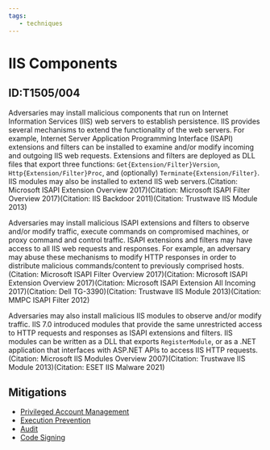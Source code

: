 ```yaml
---
tags:
   - techniques
---
```

# IIS Components
## ID:T1505/004
Adversaries may install malicious components that run on Internet Information Services (IIS) web servers to establish persistence. IIS provides several mechanisms to extend the functionality of the web servers. For example, Internet Server Application Programming Interface (ISAPI) extensions and filters can be installed to examine and/or modify incoming and outgoing IIS web requests. Extensions and filters are deployed as DLL files that export three functions: <code>Get{Extension/Filter}Version</code>, <code>Http{Extension/Filter}Proc</code>, and (optionally) <code>Terminate{Extension/Filter}</code>. IIS modules may also be installed to extend IIS web servers.(Citation: Microsoft ISAPI Extension Overview 2017)(Citation: Microsoft ISAPI Filter Overview 2017)(Citation: IIS Backdoor 2011)(Citation: Trustwave IIS Module 2013)

Adversaries may install malicious ISAPI extensions and filters to observe and/or modify traffic, execute commands on compromised machines, or proxy command and control traffic. ISAPI extensions and filters may have access to all IIS web requests and responses. For example, an adversary may abuse these mechanisms to modify HTTP responses in order to distribute malicious commands/content to previously comprised hosts.(Citation: Microsoft ISAPI Filter Overview 2017)(Citation: Microsoft ISAPI Extension Overview 2017)(Citation: Microsoft ISAPI Extension All Incoming 2017)(Citation: Dell TG-3390)(Citation: Trustwave IIS Module 2013)(Citation: MMPC ISAPI Filter 2012)

Adversaries may also install malicious IIS modules to observe and/or modify traffic. IIS 7.0 introduced modules that provide the same unrestricted access to HTTP requests and responses as ISAPI extensions and filters. IIS modules can be written as a DLL that exports <code>RegisterModule</code>, or as a .NET application that interfaces with ASP.NET APIs to access IIS HTTP requests.(Citation: Microsoft IIS Modules Overview 2007)(Citation: Trustwave IIS Module 2013)(Citation: ESET IIS Malware 2021)
## Mitigations
* [Privileged Account Management](/mitre/mitigations/M1026)
* [Execution Prevention](/mitre/mitigations/M1038)
* [Audit](/mitre/mitigations/M1047)
* [Code Signing](/mitre/mitigations/M1045)

